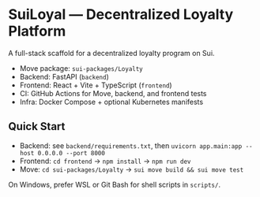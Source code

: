 # SuiLoyal — Decentralized Loyalty Platform

A full-stack scaffold for a decentralized loyalty program on Sui.

- Move package: `sui-packages/Loyalty`
- Backend: FastAPI (`backend`)
- Frontend: React + Vite + TypeScript (`frontend`)
- CI: GitHub Actions for Move, backend, and frontend tests
- Infra: Docker Compose + optional Kubernetes manifests

## Quick Start

- Backend: see `backend/requirements.txt`, then `uvicorn app.main:app --host 0.0.0.0 --port 8000`
- Frontend: `cd frontend` → `npm install` → `npm run dev`
- Move: `cd sui-packages/Loyalty` → `sui move build && sui move test`

On Windows, prefer WSL or Git Bash for shell scripts in `scripts/`.
